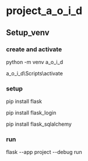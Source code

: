 # project_a_o_i_d
## Setup_venv
### create and activate
python -m venv a_o_i_d

a_o_i_d\Scripts\activate

### setup
pip install flask

pip install flask_login

pip install flask_sqlalchemy

### run
flask --app project --debug run